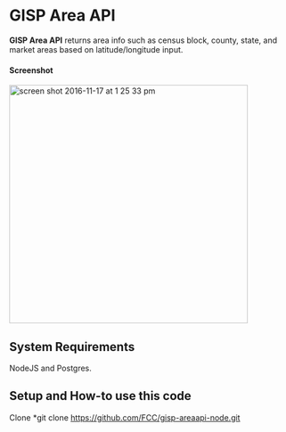 GISP Area API
======
**GISP Area API** returns area info such as census block, county, state, and market areas based on latitude/longitude input.

#### Screenshot
<img width="428" alt="screen shot 2016-11-17 at 1 25 33 pm" src="https://cloud.githubusercontent.com/assets/23366275/20402128/7fb342cc-acc9-11e6-9c4a-8542b967c64e.png">

## System Requirements
NodeJS and Postgres. 

## Setup and How-to use this code
Clone
*git clone https://github.com/FCC/gisp-areaapi-node.git


